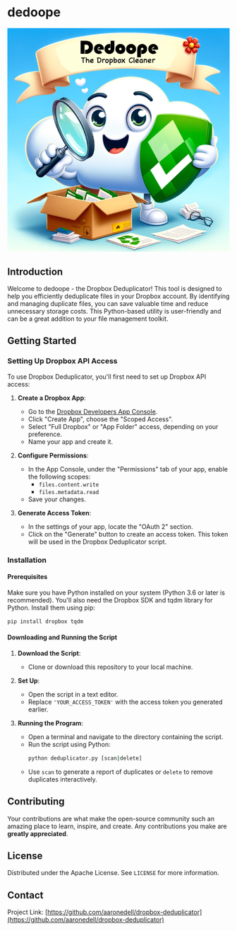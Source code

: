 # dedoope

![Dedoope Marketing Image](dedoope.png)

## Introduction

Welcome to dedoope - the Dropbox Deduplicator! This tool is designed to help you efficiently deduplicate files in your Dropbox account. By identifying and managing duplicate files, you can save valuable time and reduce unnecessary storage costs. This Python-based utility is user-friendly and can be a great addition to your file management toolkit.

## Getting Started

### Setting Up Dropbox API Access

To use Dropbox Deduplicator, you'll first need to set up Dropbox API access:

1. **Create a Dropbox App**:
   - Go to the [Dropbox Developers App Console](https://www.dropbox.com/developers/apps).
   - Click "Create App", choose the "Scoped Access".
   - Select "Full Dropbox" or "App Folder" access, depending on your preference.
   - Name your app and create it.

2. **Configure Permissions**:
   - In the App Console, under the "Permissions" tab of your app, enable the following scopes:
     - `files.content.write`
     - `files.metadata.read`
   - Save your changes.

3. **Generate Access Token**:
   - In the settings of your app, locate the "OAuth 2" section.
   - Click on the "Generate" button to create an access token. This token will be used in the Dropbox Deduplicator script.

### Installation

#### Prerequisites

Make sure you have Python installed on your system (Python 3.6 or later is recommended). You'll also need the Dropbox SDK and tqdm library for Python. Install them using pip:

```bash
pip install dropbox tqdm
```

#### Downloading and Running the Script

1. **Download the Script**:
   - Clone or download this repository to your local machine.

2. **Set Up**:
   - Open the script in a text editor.
   - Replace `'YOUR_ACCESS_TOKEN'` with the access token you generated earlier.

3. **Running the Program**:
   - Open a terminal and navigate to the directory containing the script.
   - Run the script using Python:
     ```bash
     python deduplicator.py [scan|delete]
     ```
   - Use `scan` to generate a report of duplicates or `delete` to remove duplicates interactively.

## Contributing

Your contributions are what make the open-source community such an amazing place to learn, inspire, and create. Any contributions you make are **greatly appreciated**.

## License

Distributed under the Apache License. See `LICENSE` for more information.

## Contact

Project Link: [https://github.com/aaronedell/dropbox-deduplicator](https://github.com/aaronedell/dropbox-deduplicator)
